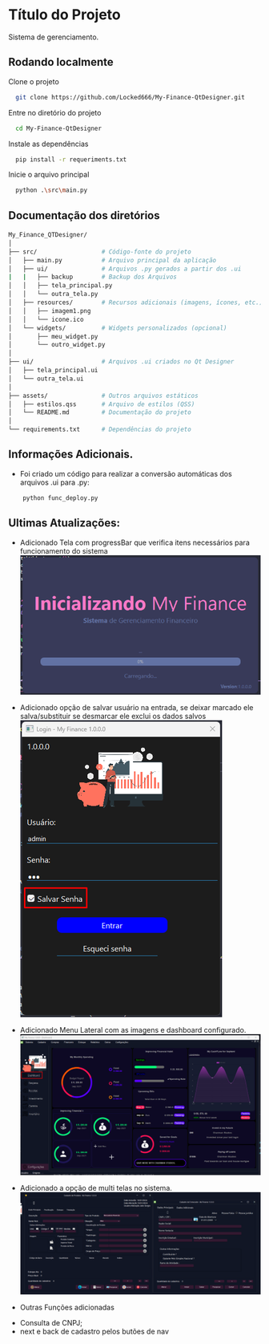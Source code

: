 
# Título do Projeto

Sistema de gerenciamento.


## Rodando localmente

Clone o projeto

```bash
  git clone https://github.com/Locked666/My-Finance-QtDesigner.git
```

Entre no diretório do projeto

```bash
  cd My-Finance-QtDesigner 
```

Instale as dependências

```bash
  pip install -r requeriments.txt
```

Inicie o arquivo principal

```bash
  python .\src\main.py
```


## Documentação dos diretórios

```bash
My_Finance_QTDesigner/
│
├── src/                  # Código-fonte do projeto
│   ├── main.py           # Arquivo principal da aplicação
│   ├── ui/               # Arquivos .py gerados a partir dos .ui
|   |   ├── backup        # Backup dos Arquivos 
│   │   ├── tela_principal.py
│   │   └── outra_tela.py
│   ├── resources/        # Recursos adicionais (imagens, ícones, etc.)
│   │   ├── imagem1.png
│   │   └── icone.ico
│   └── widgets/          # Widgets personalizados (opcional)
│       ├── meu_widget.py
│       └── outro_widget.py
│
├── ui/                   # Arquivos .ui criados no Qt Designer
│   ├── tela_principal.ui
│   └── outra_tela.ui
│
├── assets/               # Outros arquivos estáticos
│   ├── estilos.qss       # Arquivo de estilos (QSS)
│   └── README.md         # Documentação do projeto
│
└── requirements.txt      # Dependências do projeto
```
## Informações Adicionais.

* Foi criado um código para realizar a conversão automáticas dos arquivos .ui para .py:
```bash
    python func_deploy.py
```

## Ultimas Atualizações: 

* Adicionado Tela com progressBar que verifica itens necessários para funcionamento do sistema
![Progresso de inicialização](./assests/imagens_readme/Inicio_progress.png)

* Adicionado opção de salvar usuário na entrada, se deixar marcado ele salva/substituir se desmarcar ele exclui os dados salvos
![Salvar Usuário na entrada](./assests/imagens_readme/tela_login.png)

* Adicionado Menu Lateral com as imagens e dashboard configurado.
![Tela Inicial](./assests/imagens_readme/tela_inicial.png)

* Adicionado a opção de multi telas no sistema.
![Opção de Multi Telas](./assests/imagens_readme/multi_tela.png)

* Outras Funções adicionadas 

- Consulta de CNPJ; 
- next e back de cadastro pelos butões de nav




